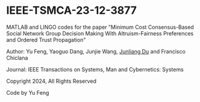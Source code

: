 # IEEE-TSMCA-23-12-3877
MATLAB and LINGO codes for the paper "Minimum Cost Consensus-Based Social Network Group Decision Making With Altruism-Fairness Preferences and Ordered Trust Propagation" 

Author: Yu Feng, Yaoguo Dang, Junjie Wang, [Junliang Du](https://jlduu.github.io/) and Francisco Chiclana

Journal: IEEE Transactions on Systems, Man and Cybernetics: Systems

Copyright 2024, All Rights Reserved

Code by Yu Feng
